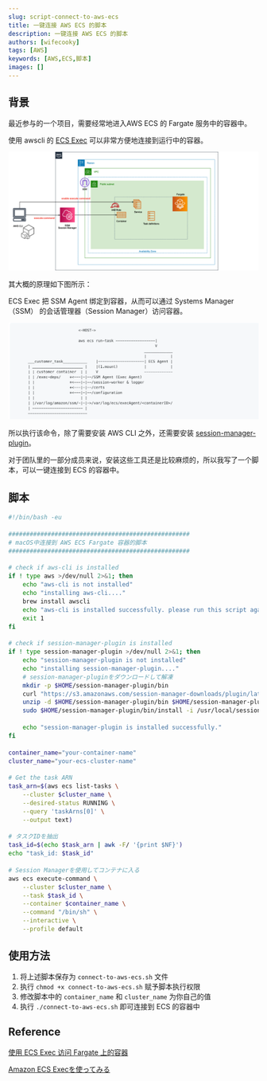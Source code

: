 ```yaml
---
slug: script-connect-to-aws-ecs
title: 一键连接 AWS ECS 的脚本
description: 一键连接 AWS ECS 的脚本
authors: [wifecooky]
tags: [AWS]
keywords: [AWS,ECS,脚本]
images: []
---
```


## 背景

最近参与的一个项目，需要经常地进入AWS ECS 的 Fargate 服务中的容器中。

使用 awscli 的 [ECS Exec](https://docs.aws.amazon.com/ja_jp/AmazonECS/latest/userguide/ecs-exec.html) 可以非常方便地连接到运行中的容器。

![img](aws-ecs-exec.png)

其大概的原理如下图所示：

ECS Exec 把 SSM Agent 绑定到容器，从而可以通过 Systems Manager （SSM） 的会话管理器（Session Manager）访问容器。

![img](aws-ecs-exec-how.png)

所以执行该命令，除了需要安装 AWS CLI 之外，还需要安装 [session-manager-plugin](https://docs.aws.amazon.com/zh_cn/systems-manager/latest/userguide/session-manager-working-with-install-plugin.html)。

对于团队里的一部分成员来说，安装这些工具还是比较麻烦的，所以我写了一个脚本，可以一键连接到 ECS 的容器中。

## 脚本

```bash {29-30} title="connect-to-aws-ecs.sh" showLineNumbers
#!/bin/bash -eu

###################################################
# macOS中连接到 AWS ECS Fargate 容器的脚本
###################################################

# check if aws-cli is installed
if ! type aws >/dev/null 2>&1; then
    echo "aws-cli is not installed"
    echo "installing aws-cli...."
    brew install awscli
    echo "aws-cli is installed successfully. please run this script again after set your credentials by 'aws configure' command"
    exit 1
fi

# check if session-manager-plugin is installed
if ! type session-manager-plugin >/dev/null 2>&1; then
    echo "session-manager-plugin is not installed"
    echo "installing session-manager-plugin...."
    # session-manager-pluginをダウンロードして解凍
    mkdir -p $HOME/session-manager-plugin/bin
    curl "https://s3.amazonaws.com/session-manager-downloads/plugin/latest/mac/sessionmanager-bundle.zip" -o "$HOME/session-manager-plugin/bin/sessionmanager-bundle.zip"
    unzip -d $HOME/session-manager-plugin/bin $HOME/session-manager-plugin/bin/sessionmanager-bundle.zip
    sudo $HOME/session-manager-plugin/bin/install -i /usr/local/sessionmanagerplugin -b /usr/local/bin/session-manager-plugin

    echo "session-manager-plugin is installed successfully."
fi

container_name="your-container-name"
cluster_name="your-ecs-cluster-name"

# Get the task ARN
task_arn=$(aws ecs list-tasks \
    --cluster $cluster_name \
    --desired-status RUNNING \
    --query 'taskArns[0]' \
    --output text)

# タスクIDを抽出
task_id=$(echo $task_arn | awk -F/ '{print $NF}')
echo "task_id: $task_id"

# Session Managerを使用してコンテナに入る
aws ecs execute-command \
    --cluster $cluster_name \
    --task $task_id \
    --container $container_name \
    --command "/bin/sh" \
    --interactive \
    --profile default
```

## 使用方法

1. 将上述脚本保存为 `connect-to-aws-ecs.sh` 文件
2. 执行 `chmod +x connect-to-aws-ecs.sh` 赋予脚本执行权限
3. 修改脚本中的 `container_name` 和 `cluster_name` 为你自己的值
4. 执行 `./connect-to-aws-ecs.sh` 即可连接到 ECS 的容器中

## Reference

[使用 ECS Exec 访问 Fargate 上的容器](https://qiita.com/okubot55/items/b1fb07b2de08c354275b)

[Amazon ECS Execを使ってみる](https://blog.serverworks.co.jp/ecs-exec)